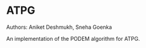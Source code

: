 # ATPG

Authors: Aniket Deshmukh, Sneha Goenka

An implementation of the PODEM algorithm for ATPG.  
